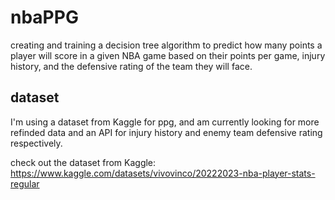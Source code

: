 # nbaPPG
creating and training a decision tree algorithm to predict how many points a player will score in a given NBA game based on their points per game, injury history, and the defensive rating of the team they will face.

## dataset
I'm using a dataset from Kaggle for ppg, and am currently looking for more refinded data and an API for injury history and enemy team defensive rating respectively. 

check out the dataset from Kaggle: https://www.kaggle.com/datasets/vivovinco/20222023-nba-player-stats-regular
